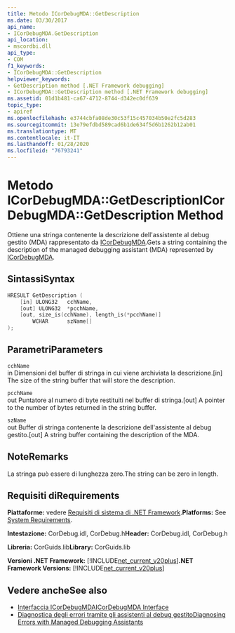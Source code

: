 ```yaml
---
title: Metodo ICorDebugMDA::GetDescription
ms.date: 03/30/2017
api_name:
- ICorDebugMDA.GetDescription
api_location:
- mscordbi.dll
api_type:
- COM
f1_keywords:
- ICorDebugMDA::GetDescription
helpviewer_keywords:
- GetDescription method [.NET Framework debugging]
- ICorDebugMDA::GetDescription method [.NET Framework debugging]
ms.assetid: 01d1b481-ca67-4712-8744-d342ec0df639
topic_type:
- apiref
ms.openlocfilehash: e3744cbfa08de30c53f15c457034b50e2fc5d283
ms.sourcegitcommit: 13e79efdbd589cad6b1de634f5d6b1262b12ab01
ms.translationtype: MT
ms.contentlocale: it-IT
ms.lasthandoff: 01/28/2020
ms.locfileid: "76793241"
---
```

# <a name="icordebugmdagetdescription-method"></a><span data-ttu-id="88098-102">Metodo ICorDebugMDA::GetDescription</span><span class="sxs-lookup"><span data-stu-id="88098-102">ICorDebugMDA::GetDescription Method</span></span>
<span data-ttu-id="88098-103">Ottiene una stringa contenente la descrizione dell'assistente al debug gestito (MDA) rappresentato da [ICorDebugMDA](icordebugmda-interface.md).</span><span class="sxs-lookup"><span data-stu-id="88098-103">Gets a string containing the description of the managed debugging assistant (MDA) represented by [ICorDebugMDA](icordebugmda-interface.md).</span></span>  
  
## <a name="syntax"></a><span data-ttu-id="88098-104">Sintassi</span><span class="sxs-lookup"><span data-stu-id="88098-104">Syntax</span></span>  
  
```cpp  
HRESULT GetDescription (  
    [in] ULONG32   cchName,  
    [out] ULONG32  *pcchName,  
    [out, size_is(cchName), length_is(*pcchName)]  
        WCHAR      szName[]  
);  
```  
  
## <a name="parameters"></a><span data-ttu-id="88098-105">Parametri</span><span class="sxs-lookup"><span data-stu-id="88098-105">Parameters</span></span>  
 `cchName`  
 <span data-ttu-id="88098-106">in Dimensioni del buffer di stringa in cui viene archiviata la descrizione.</span><span class="sxs-lookup"><span data-stu-id="88098-106">[in] The size of the string buffer that will store the description.</span></span>  
  
 `pcchName`  
 <span data-ttu-id="88098-107">out Puntatore al numero di byte restituiti nel buffer di stringa.</span><span class="sxs-lookup"><span data-stu-id="88098-107">[out] A pointer to the number of bytes returned in the string buffer.</span></span>  
  
 `szName`  
 <span data-ttu-id="88098-108">out Buffer di stringa contenente la descrizione dell'assistente al debug gestito.</span><span class="sxs-lookup"><span data-stu-id="88098-108">[out] A string buffer containing the description of the MDA.</span></span>  
  
## <a name="remarks"></a><span data-ttu-id="88098-109">Note</span><span class="sxs-lookup"><span data-stu-id="88098-109">Remarks</span></span>  
 <span data-ttu-id="88098-110">La stringa può essere di lunghezza zero.</span><span class="sxs-lookup"><span data-stu-id="88098-110">The string can be zero in length.</span></span>  
  
## <a name="requirements"></a><span data-ttu-id="88098-111">Requisiti di</span><span class="sxs-lookup"><span data-stu-id="88098-111">Requirements</span></span>  
 <span data-ttu-id="88098-112">**Piattaforme:** vedere [Requisiti di sistema di .NET Framework](../../../../docs/framework/get-started/system-requirements.md).</span><span class="sxs-lookup"><span data-stu-id="88098-112">**Platforms:** See [System Requirements](../../../../docs/framework/get-started/system-requirements.md).</span></span>  
  
 <span data-ttu-id="88098-113">**Intestazione:** CorDebug.idl, CorDebug.h</span><span class="sxs-lookup"><span data-stu-id="88098-113">**Header:** CorDebug.idl, CorDebug.h</span></span>  
  
 <span data-ttu-id="88098-114">**Libreria:** CorGuids.lib</span><span class="sxs-lookup"><span data-stu-id="88098-114">**Library:** CorGuids.lib</span></span>  
  
 <span data-ttu-id="88098-115">**Versioni .NET Framework:** [!INCLUDE[net_current_v20plus](../../../../includes/net-current-v20plus-md.md)]</span><span class="sxs-lookup"><span data-stu-id="88098-115">**.NET Framework Versions:** [!INCLUDE[net_current_v20plus](../../../../includes/net-current-v20plus-md.md)]</span></span>  
  
## <a name="see-also"></a><span data-ttu-id="88098-116">Vedere anche</span><span class="sxs-lookup"><span data-stu-id="88098-116">See also</span></span>

- [<span data-ttu-id="88098-117">Interfaccia ICorDebugMDA</span><span class="sxs-lookup"><span data-stu-id="88098-117">ICorDebugMDA Interface</span></span>](icordebugmda-interface.md)
- [<span data-ttu-id="88098-118">Diagnostica degli errori tramite gli assistenti al debug gestito</span><span class="sxs-lookup"><span data-stu-id="88098-118">Diagnosing Errors with Managed Debugging Assistants</span></span>](../../../../docs/framework/debug-trace-profile/diagnosing-errors-with-managed-debugging-assistants.md)
